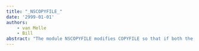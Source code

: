 ```yaml
---
title: "_NSCOPYFILE_"
date: '2999-01-01'
authors: 
    - van Melle
    - Bill
abstract: "The module NSCOPYFILE modifies COPYFILE so that if both the source and destination files are on NS file servers, the copying is done by an NSFiling-specific copy routine."
---
```


